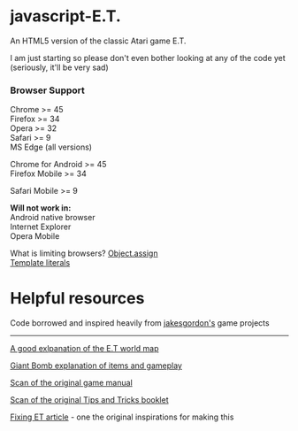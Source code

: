 javascript-E.T.
===============

An HTML5 version of the classic Atari game E.T. 


I am just starting so please don't even bother looking at any of the code yet (seriously, it'll be very sad)

### Browser Support

Chrome >= 45    
Firefox >= 34    
Opera >= 32    
Safari >= 9    
MS Edge (all versions)    

Chrome for Android >= 45    
Firefox Mobile >= 34    

Safari Mobile >= 9    

**Will not work in:**    
Android native browser    
Internet Explorer    
Opera Mobile

What is limiting browsers?
[Object.assign](https://developer.mozilla.org/en-US/docs/Web/JavaScript/Reference/Global_Objects/Object/assign)    
[Template literals](https://developer.mozilla.org/en-US/docs/Web/JavaScript/Reference/Template_literals)    


Helpful resources
=================

Code borrowed and inspired heavily from [jakesgordon's](https://github.com/jakesgordon) game projects

----

[A good exlpanation of the E.T world map](http://www.randomterrain.com/atari-2600-memories-et-map.html)

[Giant Bomb explanation of items and gameplay](http://www.giantbomb.com/et-the-extra-terrestrial/3030-21595/)

[Scan of the original game manual](http://www.digitpress.com/library/manuals/atari2600/et.pdf)

[Scan of the original Tips and Tricks booklet](http://www.digitpress.com/library/manuals/atari2600/et_tips.pdf)

[Fixing ET article](http://www.neocomputer.org/projects/et/) - one the original inspirations for making this

